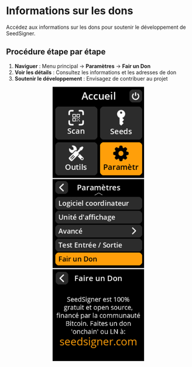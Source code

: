 # Informations sur les dons

Accédez aux informations sur les dons pour soutenir le développement de SeedSigner.

## Procédure étape par étape

1. **Naviguer** : Menu principal → **Paramètres** → **Fair un Don**
2. **Voir les détails** : Consultez les informations et les adresses de don
3. **Soutenir le développement** : Envisagez de contribuer au projet

<div align="center">
     <img src="images/HomeScreenSettingsSelectView_dc_bs_fr.png" alt="Menu de sélection des paramètres" width="250"/>
</div>

<div align="center">
     <img src="images/SettingsMainMenuDonateSelectView_dc_bs_fr.png" alt="Menu de sélection des dons" width="250"/>
</div>

<div align="center">
     <img src="images/SettingsEntryUpdateSelectionView_donate_dc_bs_fr.png" alt="Écran d'informations sur les dons" width="250"/>
</div>
